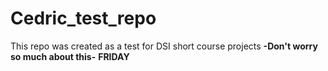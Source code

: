 # Cedric_test_repo
This repo was created as a test for DSI short course projects
**-Don't worry so much about this-**
**FRIDAY**
